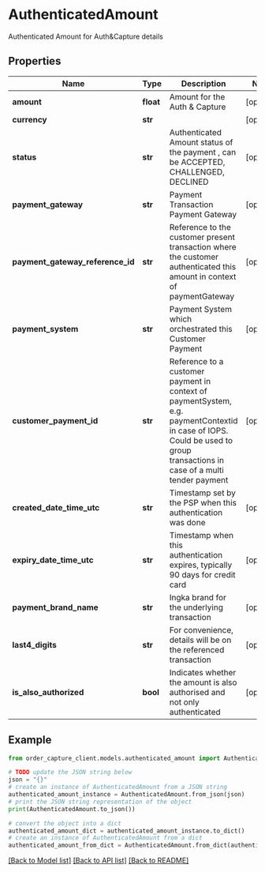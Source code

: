 # AuthenticatedAmount

Authenticated Amount for Auth&Capture details

## Properties

Name | Type | Description | Notes
------------ | ------------- | ------------- | -------------
**amount** | **float** | Amount for the Auth &amp; Capture | [optional] 
**currency** | **str** |  | [optional] 
**status** | **str** |  Authenticated Amount status of the payment , can be ACCEPTED, CHALLENGED, DECLINED  | [optional] 
**payment_gateway** | **str** | Payment Transaction Payment Gateway | [optional] 
**payment_gateway_reference_id** | **str** | Reference to the customer present transaction where the customer authenticated this amount in context of paymentGateway | [optional] 
**payment_system** | **str** | Payment System which orchestrated this Customer Payment | [optional] 
**customer_payment_id** | **str** | Reference to a customer payment in context of paymentSystem, e.g. paymentContextid in case of IOPS. Could be used to group transactions in case of a multi tender payment | [optional] 
**created_date_time_utc** | **str** | Timestamp set by the PSP when this authentication was done | [optional] 
**expiry_date_time_utc** | **str** | Timestamp when this authentication expires, typically 90 days for credit card | [optional] 
**payment_brand_name** | **str** | Ingka brand for the underlying transaction | [optional] 
**last4_digits** | **str** | For convenience, details will be on the referenced transaction | [optional] 
**is_also_authorized** | **bool** | Indicates whether the amount is also authorised and not only authenticated | [optional] 

## Example

```python
from order_capture_client.models.authenticated_amount import AuthenticatedAmount

# TODO update the JSON string below
json = "{}"
# create an instance of AuthenticatedAmount from a JSON string
authenticated_amount_instance = AuthenticatedAmount.from_json(json)
# print the JSON string representation of the object
print(AuthenticatedAmount.to_json())

# convert the object into a dict
authenticated_amount_dict = authenticated_amount_instance.to_dict()
# create an instance of AuthenticatedAmount from a dict
authenticated_amount_from_dict = AuthenticatedAmount.from_dict(authenticated_amount_dict)
```
[[Back to Model list]](../README.md#documentation-for-models) [[Back to API list]](../README.md#documentation-for-api-endpoints) [[Back to README]](../README.md)


